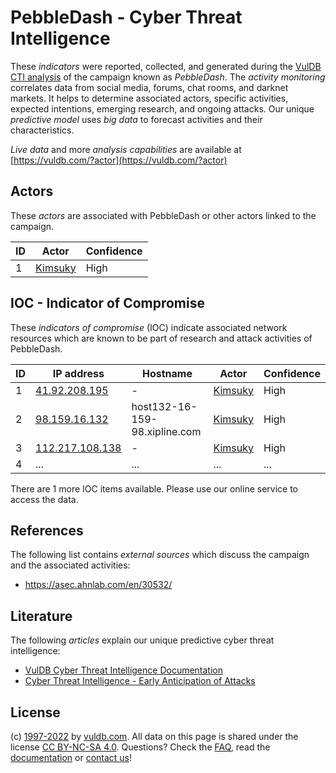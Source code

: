 # PebbleDash - Cyber Threat Intelligence

These _indicators_ were reported, collected, and generated during the [VulDB CTI analysis](https://vuldb.com/?kb.cti) of the campaign known as _PebbleDash_. The _activity monitoring_ correlates data from social media, forums, chat rooms, and darknet markets. It helps to determine associated actors, specific activities, expected intentions, emerging research, and ongoing attacks. Our unique _predictive model_ uses _big data_ to forecast activities and their characteristics.

_Live data_ and more _analysis capabilities_ are available at [https://vuldb.com/?actor](https://vuldb.com/?actor)

## Actors

These _actors_ are associated with PebbleDash or other actors linked to the campaign.

ID | Actor | Confidence
-- | ----- | ----------
1 | [Kimsuky](https://vuldb.com/?actor.kimsuky) | High

## IOC - Indicator of Compromise

These _indicators of compromise_ (IOC) indicate associated network resources which are known to be part of research and attack activities of PebbleDash.

ID | IP address | Hostname | Actor | Confidence
-- | ---------- | -------- | ----- | ----------
1 | [41.92.208.195](https://vuldb.com/?ip.41.92.208.195) | - | [Kimsuky](https://vuldb.com/?actor.kimsuky) | High
2 | [98.159.16.132](https://vuldb.com/?ip.98.159.16.132) | host132-16-159-98.xipline.com | [Kimsuky](https://vuldb.com/?actor.kimsuky) | High
3 | [112.217.108.138](https://vuldb.com/?ip.112.217.108.138) | - | [Kimsuky](https://vuldb.com/?actor.kimsuky) | High
4 | ... | ... | ... | ...

There are 1 more IOC items available. Please use our online service to access the data.

## References

The following list contains _external sources_ which discuss the campaign and the associated activities:

* https://asec.ahnlab.com/en/30532/

## Literature

The following _articles_ explain our unique predictive cyber threat intelligence:

* [VulDB Cyber Threat Intelligence Documentation](https://vuldb.com/?kb.cti)
* [Cyber Threat Intelligence - Early Anticipation of Attacks](https://www.scip.ch/en/?labs.20201022)

## License

(c) [1997-2022](https://vuldb.com/?kb.changelog) by [vuldb.com](https://vuldb.com/?kb.about). All data on this page is shared under the license [CC BY-NC-SA 4.0](https://creativecommons.org/licenses/by-nc-sa/4.0/). Questions? Check the [FAQ](https://vuldb.com/?kb.faq), read the [documentation](https://vuldb.com/?kb) or [contact us](https://vuldb.com/?contact)!
